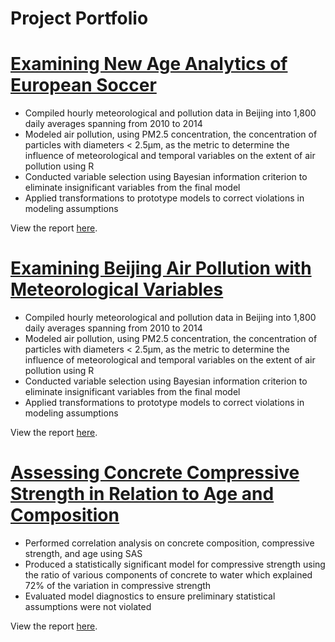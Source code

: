 # Project Portfolio

# [Examining New Age Analytics of European Soccer](https://github.com/benny-zhao/european-football-analytics)

- Compiled hourly meteorological and pollution data in Beijing into 1,800 daily averages spanning from 2010 to 2014
- Modeled air pollution, using PM2.5 concentration, the concentration of particles with diameters < 2.5μm, as the metric to determine the influence of meteorological and temporal variables on the extent of air pollution using R
- Conducted variable selection using Bayesian information criterion to eliminate
insignificant variables from the final model
- Applied transformations to prototype models to correct violations in modeling
assumptions

View the report [here](https://github.com/benny-zhao/european-football-analytics/blob/main/report.pdf).

# [Examining Beijing Air Pollution with Meteorological Variables](https://github.com/benny-zhao/beijing-air-pollution)

- Compiled hourly meteorological and pollution data in Beijing into 1,800 daily averages spanning from 2010 to 2014
- Modeled air pollution, using PM2.5 concentration, the concentration of particles with diameters < 2.5μm, as the metric to determine the influence of meteorological and temporal variables on the extent of air pollution using R
- Conducted variable selection using Bayesian information criterion to eliminate
insignificant variables from the final model
- Applied transformations to prototype models to correct violations in modeling
assumptions

View the report [here](https://github.com/benny-zhao/beijing-air-pollution/blob/main/report.pdf).

# [Assessing Concrete Compressive Strength in Relation to Age and Composition](https://github.com/benny-zhao/concrete-compressive-strength)

- Performed correlation analysis on concrete composition, compressive strength, and age using SAS
- Produced a statistically significant model for compressive strength using the ratio of various components of concrete to water which explained 72% of the variation in compressive strength
- Evaluated model diagnostics to ensure preliminary statistical assumptions were not violated

View the report [here](https://github.com/benny-zhao/concrete-compressive-strength/blob/main/report.pdf).
